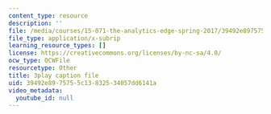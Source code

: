 ```yaml
---
content_type: resource
description: ''
file: /media/courses/15-071-the-analytics-edge-spring-2017/39492e8975755c13832534057dd6141a_ag4Qe2uheP0.vtt
file_type: application/x-subrip
learning_resource_types: []
license: https://creativecommons.org/licenses/by-nc-sa/4.0/
ocw_type: OCWFile
resourcetype: Other
title: 3play caption file
uid: 39492e89-7575-5c13-8325-34057dd6141a
video_metadata:
  youtube_id: null
---
```


